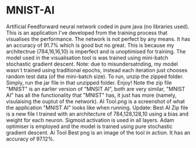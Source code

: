 # MNIST-AI
Artificial Feedforward neural network coded in pure java (no libraries used). This is an application I've developed from the training process that visualises the performance. The network is not perfect by any means. It has an accuracy of 91.7% which is good but no great. This is because my architectrue (784,16,16,10) is imperfect and is unoptimised for training. The model used in the visualisation tool is was trained using mini-batch stochastic gradient descent. Note: due to misundersatnding, my model wasn`t trained using traditional epochs, instead each iteration just chooses random test data (of the mini-batch size). To run, unzip the zipped folder. Simply, run the jar file in that unzipped folder. Enjoy! Note the zip file "MNIST" is an earlier version of "MNSIT AI", both are very similar, "MNIST AI" has all the functionality that "MNIST" has, it just has more (namely, visulaising the ouptut of the network). AI Tool.png is a screenshot of what the application "MNIST AI" looks like when running. Update: Best AI Zip file is a new file I trained with an architecture of 784,128,128,10 using a bias and weight for each neuron. Sigmoid activation is used in all layers. Adam optimiser is employed and the model is trained using pure stochastic gradient descent. Ai Tool Best png is an image of the tool in action. It has an accuracy of 97.12%.
